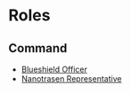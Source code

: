 # Roles

## Command
* [Blueshield Officer](https://docs.goobstation.com/en/community/roleplay/jobs/bs.html)
* [Nanotrasen Representative](https://docs.goobstation.com/en/community/roleplay/jobs/ntr.html)
